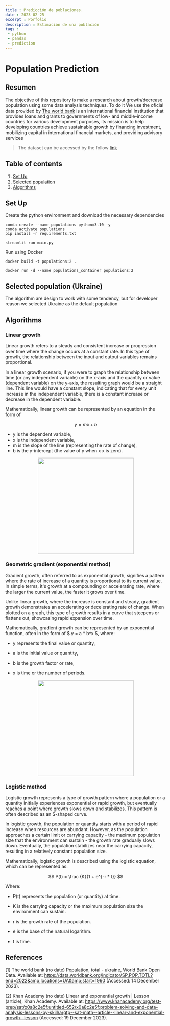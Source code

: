 ```yaml
---
title : Predicción de poblaciones.
date : 2023-02-25
excerpt : Porfolio
description : Estimación de una población
tags :
 - python
 - pandas
 - prediction
---
```


# **Population Prediction**


## Resumen

The objective of this repository is make a research about growth/decrease population using some data analysis techniques. To do it We use the oficial data provided by [The world bank](https://data.worldbank.org/indicator/SP.POP.TOTL?end=2022&locations=BM&start=1960&view=chart) is an international financial institution that provides loans and grants to governments of low- and middle-income countries for various development purposes, its mission is to help developing countries achieve sustainable growth by financing investment, mobilizing capital in international financial markets, and providing advisory services


> The dataset can be accessed by the follow [link](https://www.dane.gov.co/files/investigaciones/poblacion/proyepobla06_20/ProyeccionMunicipios2005_2020.xls)


## Table of contents
1. [Set Up](#set-up)
2. [Selected population](#selected-population)
3. [Algorithms](#algorithms)

## Set Up

Create the python environment and download the necessary dependencies

```
conda create --name populations python=3.10 -y
conda activate populations
pip install -r requirements.txt
```

```
streamlit run main.py
```

Run using Docker

```
docker build -t populations:2 . 

docker run -d --name populations_container populations:2
```


## Selected population (Ukraine)

The algorithm are design to work with some tendency, but for developer reason we selected Ukraine as the default population


## Algorithms

### Linear growth 


Linear growth refers to a steady and consistent increase or progression over time where the change occurs at a constant rate. In this type of growth, the relationship between the input and output variables remains proportional.

In a linear growth scenario, if you were to graph the relationship between time (or any independent variable) on the x-axis and the quantity or value (dependent variable) on the y-axis, the resulting graph would be a straight line. This line would have a constant slope, indicating that for every unit increase in the independent variable, there is a constant increase or decrease in the dependent variable.

Mathematically, linear growth can be represented by an equation in the form of 

$$ y = m x + b $$


- y is the dependent variable,
- x is the independent variable,
- m is the slope of the line (representing the rate of change),
- b is the y-intercept (the value of  y when  x x is zero).


<p align="center">
  <img src="https://ccp.ucr.ac.cr/cursos/demografia_03/Imagenes/quinta4.gif" height ="300px">
</p>


### Geometric gradient (exponential method)


Gradient growth, often referred to as exponential growth, signifies a pattern where the rate of increase of a quantity is proportional to its current value. In simple terms, it's growth at a compounding or accelerating rate, where the larger the current value, the faster it grows over time.

Unlike linear growth, where the increase is constant and steady, gradient growth demonstrates an accelerating or decelerating rate of change. When plotted on a graph, this type of growth results in a curve that steepens or flattens out, showcasing rapid expansion over time.

Mathematically, gradient growth can be represented by an exponential function, often in the form of  $ y = a * b^x $,  where:
         
- y represents the final value or quantity,

- a is the initial value or quantity,

- b is the growth factor or rate,

- x is time or the number of periods.


<p align="center">
  <img src="https://ccp.ucr.ac.cr/cursos/demografia_03/Imagenes/quinta12.gif" height ="300px">
</p>

### Logistic method



Logistic growth represents a type of growth pattern where a population or a quantity initially experiences exponential or rapid growth, but eventually reaches a point where growth slows down and stabilizes. This pattern is often described as an S-shaped curve.

In logistic growth, the population or quantity starts with a period of rapid increase when resources are abundant. However, as the population approaches a certain limit or carrying capacity - the maximum population size that the environment can sustain - the growth rate gradually slows down. Eventually, the population stabilizes near the carrying capacity, resulting in a relatively constant population size.
         



         
Mathematically, logistic growth is described using the logistic equation, which can be represented as:

$$ P(t) = \frac {K}{1 + e^{-r * t}} $$
 
Where:

- P(t) represents the population (or quantity) at time.

- K is the carrying capacity or the maximum population size the environment can sustain.

- r is the growth rate of the population.

- e is the base of the natural logarithm.

- t is time.


## References

[1] The world bank (no date) Population, total - ukraine, World Bank Open Data. Available at: https://data.worldbank.org/indicator/SP.POP.TOTL?end=2022&amp;locations=UA&amp;start=1960 (Accessed: 14 December 2023). 


[2] Khan Academy (no date) Linear and exponential growth | Lesson (article), Khan Academy. Available at: https://www.khanacademy.org/test-prep/sat/x0a8c2e5f:untitled-652/x0a8c2e5f:problem-solving-and-data-analysis-lessons-by-skill/a/gtp--sat-math--article--linear-and-exponential-growth--lesson (Accessed: 19 December 2023). 
